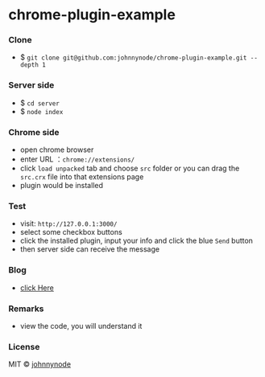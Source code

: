 # chrome-plugin-example

### Clone

- $ `git clone git@github.com:johnnynode/chrome-plugin-example.git --depth 1`

### Server side

- $ `cd server`
- $ `node index`

### Chrome side

- open chrome browser 
- enter URL ：`chrome://extensions/`
- click `load unpacked` tab and choose `src` folder or you can drag the `src.crx` file into that extensions page
- plugin would be installed

### Test

- visit: `http://127.0.0.1:3000/`
- select some checkbox buttons
- click the installed plugin, input your info and click the blue `Send` button
- then server side can receive the message

### Blog

- [click Here](https://blog.csdn.net/tyro_java/article/details/79844607)

### Remarks

- view the code, you will understand it

### License

MIT &copy; [johnnynode](http://github.com/johnnynode)